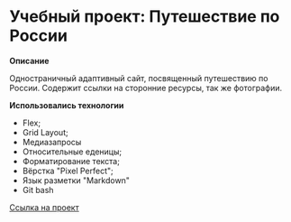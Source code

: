 # Учебный проект: Путешествие по России

**Описание**

  Одностраничный адаптивный сайт, посвященный путешествию по России. Содержит ссылки
на сторонние ресурсы, так же фотографии.

**Использовались технологии**
* Flex;
* Grid Layout;
* Медиазапросы
* Относительные еденицы;
* Форматирование текста;
* Вёрстка "Pixel Perfect";
* Язык разметки "Markdown"
* Git bash

[Ссылка на проект](https://alexandr-ilin.github.io/russian-travel/index.html "Учебная работа №3")
